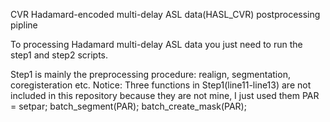 CVR Hadamard-encoded multi-delay ASL data(HASL_CVR) postprocessing pipline

To processing Hadamard multi-delay ASL data you just need to run the step1 and step2 scripts.

Step1 is mainly the preprocessing procedure: realign, segmentation, coregisteration etc.
Notice: Three functions in Step1(line11-line13) are not included in this repository because they are not mine, I just used them
        PAR = setpar;
        batch_segment(PAR);
        batch_create_mask(PAR); 
